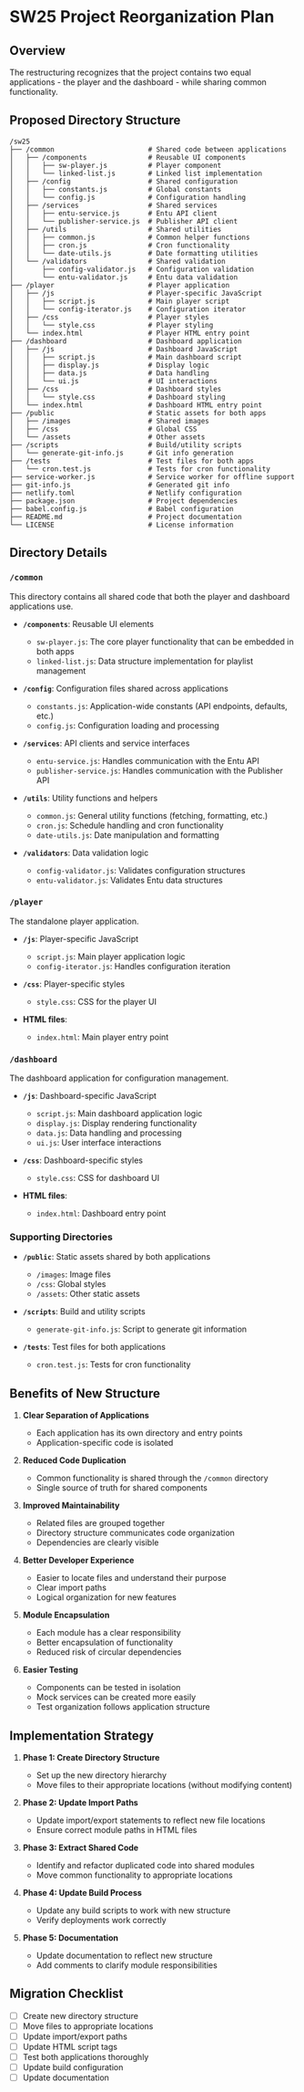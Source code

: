 # SW25 Project Reorganization Plan

## Overview

The restructuring recognizes that the project contains two equal applications - the player and the dashboard - while sharing common functionality.

## Proposed Directory Structure

``` text
/sw25
├── /common                       # Shared code between applications
│   ├── /components               # Reusable UI components
│   │   ├── sw-player.js          # Player component
│   │   └── linked-list.js        # Linked list implementation
│   ├── /config                   # Shared configuration
│   │   ├── constants.js          # Global constants 
│   │   └── config.js             # Configuration handling
│   ├── /services                 # Shared services
│   │   ├── entu-service.js       # Entu API client
│   │   └── publisher-service.js  # Publisher API client
│   ├── /utils                    # Shared utilities
│   │   ├── common.js             # Common helper functions
│   │   ├── cron.js               # Cron functionality
│   │   └── date-utils.js         # Date formatting utilities
│   └── /validators               # Shared validation
│       ├── config-validator.js   # Configuration validation
│       └── entu-validator.js     # Entu data validation
├── /player                       # Player application
│   ├── /js                       # Player-specific JavaScript
│   │   ├── script.js             # Main player script
│   │   └── config-iterator.js    # Configuration iterator
│   ├── /css                      # Player styles
│   │   └── style.css             # Player styling
│   └── index.html                # Player HTML entry point
├── /dashboard                    # Dashboard application
│   ├── /js                       # Dashboard JavaScript
│   │   ├── script.js             # Main dashboard script
│   │   ├── display.js            # Display logic
│   │   ├── data.js               # Data handling
│   │   └── ui.js                 # UI interactions
│   ├── /css                      # Dashboard styles
│   │   └── style.css             # Dashboard styling
│   └── index.html                # Dashboard HTML entry point
├── /public                       # Static assets for both apps
│   ├── /images                   # Shared images
│   ├── /css                      # Global CSS
│   └── /assets                   # Other assets
├── /scripts                      # Build/utility scripts
│   └── generate-git-info.js      # Git info generation
├── /tests                        # Test files for both apps
│   └── cron.test.js              # Tests for cron functionality
├── service-worker.js             # Service worker for offline support
├── git-info.js                   # Generated git info
├── netlify.toml                  # Netlify configuration
├── package.json                  # Project dependencies
├── babel.config.js               # Babel configuration
├── README.md                     # Project documentation
└── LICENSE                       # License information
```

## Directory Details

### `/common`

This directory contains all shared code that both the player and dashboard applications use.

- **`/components`**: Reusable UI elements
  - `sw-player.js`: The core player functionality that can be embedded in both apps
  - `linked-list.js`: Data structure implementation for playlist management

- **`/config`**: Configuration files shared across applications
  - `constants.js`: Application-wide constants (API endpoints, defaults, etc.)
  - `config.js`: Configuration loading and processing

- **`/services`**: API clients and service interfaces
  - `entu-service.js`: Handles communication with the Entu API
  - `publisher-service.js`: Handles communication with the Publisher API

- **`/utils`**: Utility functions and helpers
  - `common.js`: General utility functions (fetching, formatting, etc.)
  - `cron.js`: Schedule handling and cron functionality
  - `date-utils.js`: Date manipulation and formatting

- **`/validators`**: Data validation logic
  - `config-validator.js`: Validates configuration structures
  - `entu-validator.js`: Validates Entu data structures

### `/player`

The standalone player application.

- **`/js`**: Player-specific JavaScript
  - `script.js`: Main player application logic
  - `config-iterator.js`: Handles configuration iteration

- **`/css`**: Player-specific styles
  - `style.css`: CSS for the player UI

- **HTML files**:
  - `index.html`: Main player entry point

### `/dashboard`

The dashboard application for configuration management.

- **`/js`**: Dashboard-specific JavaScript
  - `script.js`: Main dashboard application logic
  - `display.js`: Display rendering functionality
  - `data.js`: Data handling and processing
  - `ui.js`: User interface interactions

- **`/css`**: Dashboard-specific styles
  - `style.css`: CSS for dashboard UI

- **HTML files**:
  - `index.html`: Dashboard entry point

### Supporting Directories

- **`/public`**: Static assets shared by both applications
  - `/images`: Image files
  - `/css`: Global styles
  - `/assets`: Other static assets

- **`/scripts`**: Build and utility scripts
  - `generate-git-info.js`: Script to generate git information

- **`/tests`**: Test files for both applications
  - `cron.test.js`: Tests for cron functionality

## Benefits of New Structure

1. **Clear Separation of Applications**
   - Each application has its own directory and entry points
   - Application-specific code is isolated

2. **Reduced Code Duplication**
   - Common functionality is shared through the `/common` directory
   - Single source of truth for shared components

3. **Improved Maintainability**
   - Related files are grouped together
   - Directory structure communicates code organization
   - Dependencies are clearly visible

4. **Better Developer Experience**
   - Easier to locate files and understand their purpose
   - Clear import paths
   - Logical organization for new features

5. **Module Encapsulation**
   - Each module has a clear responsibility
   - Better encapsulation of functionality
   - Reduced risk of circular dependencies

6. **Easier Testing**
   - Components can be tested in isolation
   - Mock services can be created more easily
   - Test organization follows application structure

## Implementation Strategy

1. **Phase 1: Create Directory Structure**
   - Set up the new directory hierarchy
   - Move files to their appropriate locations (without modifying content)

2. **Phase 2: Update Import Paths**
   - Update import/export statements to reflect new file locations
   - Ensure correct module paths in HTML files

3. **Phase 3: Extract Shared Code**
   - Identify and refactor duplicated code into shared modules
   - Move common functionality to appropriate locations

4. **Phase 4: Update Build Process**
   - Update any build scripts to work with new structure
   - Verify deployments work correctly

5. **Phase 5: Documentation**
   - Update documentation to reflect new structure
   - Add comments to clarify module responsibilities

## Migration Checklist

- [ ] Create new directory structure
- [ ] Move files to appropriate locations
- [ ] Update import/export paths
- [ ] Update HTML script tags
- [ ] Test both applications thoroughly
- [ ] Update build configuration
- [ ] Update documentation
